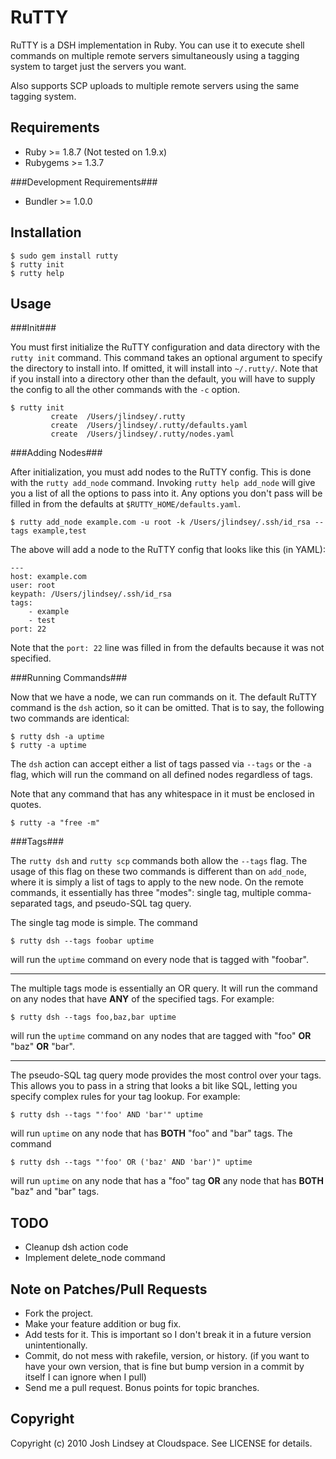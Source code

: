 RuTTY
=====

RuTTY is a DSH implementation in Ruby. You can use it to execute shell commands on multiple remote
servers simultaneously using a tagging system to target just the servers you want.

Also supports SCP uploads to multiple remote servers using the same tagging system.

Requirements
------------

* Ruby >= 1.8.7 (Not tested on 1.9.x)
* Rubygems >= 1.3.7

###Development Requirements###

* Bundler >= 1.0.0

Installation
------------

	$ sudo gem install rutty
	$ rutty init
	$ rutty help

Usage
-----

###Init###

You must first initialize the RuTTY configuration and data directory with the `rutty init` command. This
command takes an optional argument to specify the directory to install into. If omitted, it will install
into `~/.rutty/`. Note that if you install into a directory other than the default, you will have to supply
the config to all the other commands with the `-c` option.

	$ rutty init
	         create  /Users/jlindsey/.rutty
	         create  /Users/jlindsey/.rutty/defaults.yaml
	         create  /Users/jlindsey/.rutty/nodes.yaml
	

###Adding Nodes###

After initialization, you must add nodes to the RuTTY config. This is done with the `rutty add_node` command.
Invoking `rutty help add_node` will give you a list of all the options to pass into it. Any options you don't pass
will be filled in from the defaults at `$RUTTY_HOME/defaults.yaml`.

	$ rutty add_node example.com -u root -k /Users/jlindsey/.ssh/id_rsa --tags example,test
	
The above will add a node to the RuTTY config that looks like this (in YAML):

	---
	host: example.com
	user: root
	keypath: /Users/jlindsey/.ssh/id_rsa
	tags:
		- example
		- test
	port: 22
	
Note that the `port: 22` line was filled in from the defaults because it was not specified.

###Running Commands###

Now that we have a node, we can run commands on it. The default RuTTY command is the `dsh` action, so it
can be omitted. That is to say, the following two commands are identical:

	$ rutty dsh -a uptime
	$ rutty -a uptime

The `dsh` action can accept either a list of tags passed via `--tags` or the `-a` flag, which will run the command
on all defined nodes regardless of tags.

Note that any command that has any whitespace in it must be enclosed in quotes.

	$ rutty -a "free -m"
	
###Tags###

The `rutty dsh` and `rutty scp` commands both allow the `--tags` flag. The usage of this flag on these two commands
is different than on `add_node`, where it is simply a list of tags to apply to the new node. On the remote commands,
it essentially has three "modes": single tag, multiple comma-separated tags, and pseudo-SQL tag query.

The single tag mode is simple. The command

	$ rutty dsh --tags foobar uptime

will run the `uptime` command on every node that is tagged with "foobar".

---

The multiple tags mode is essentially an OR query. It will run the command on any nodes that have **ANY** of the
specified tags. For example:

	$ rutty dsh --tags foo,baz,bar uptime

will run the `uptime` command on any nodes that are tagged with "foo" **OR** "baz" **OR** "bar".

---

The pseudo-SQL tag query mode provides the most control over your tags. This allows you to pass in a string that looks
a bit like SQL, letting you specify complex rules for your tag lookup. For example:

	$ rutty dsh --tags "'foo' AND 'bar'" uptime

will run `uptime` on any node that has **BOTH** "foo" and "bar" tags. The command

	$ rutty dsh --tags "'foo' OR ('baz' AND 'bar')" uptime
	
will run `uptime` on any node that has a "foo" tag **OR** any node that has **BOTH** "baz" and "bar" tags.

TODO
----

* Cleanup dsh action code
* Implement delete_node command

Note on Patches/Pull Requests
-----------------------------

* Fork the project.
* Make your feature addition or bug fix.
* Add tests for it. This is important so I don't break it in a
  future version unintentionally.
* Commit, do not mess with rakefile, version, or history.
  (if you want to have your own version, that is fine but bump version in a commit by itself I can ignore when I pull)
* Send me a pull request. Bonus points for topic branches.

Copyright
---------

Copyright (c) 2010 Josh Lindsey at Cloudspace. See LICENSE for details.